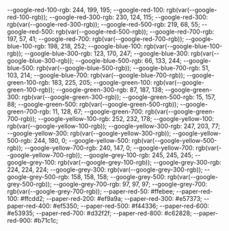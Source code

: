 --google-red-100-rgb: 244, 199, 195;
    --google-red-100: rgb(var(--google-red-100-rgb));
    --google-red-300-rgb: 230, 124, 115;
    --google-red-300: rgb(var(--google-red-300-rgb));
    --google-red-500-rgb: 219, 68, 55;
    --google-red-500: rgb(var(--google-red-500-rgb));
    --google-red-700-rgb: 197, 57, 41;
    --google-red-700: rgb(var(--google-red-700-rgb));
    --google-blue-100-rgb: 198, 218, 252;
    --google-blue-100: rgb(var(--google-blue-100-rgb));
    --google-blue-300-rgb: 123, 170, 247;
    --google-blue-300: rgb(var(--google-blue-300-rgb));
    --google-blue-500-rgb: 66, 133, 244;
    --google-blue-500: rgb(var(--google-blue-500-rgb));
    --google-blue-700-rgb: 51, 103, 214;
    --google-blue-700: rgb(var(--google-blue-700-rgb));
    --google-green-100-rgb: 183, 225, 205;
    --google-green-100: rgb(var(--google-green-100-rgb));
    --google-green-300-rgb: 87, 187, 138;
    --google-green-300: rgb(var(--google-green-300-rgb));
    --google-green-500-rgb: 15, 157, 88;
    --google-green-500: rgb(var(--google-green-500-rgb));
    --google-green-700-rgb: 11, 128, 67;
    --google-green-700: rgb(var(--google-green-700-rgb));
    --google-yellow-100-rgb: 252, 232, 178;
    --google-yellow-100: rgb(var(--google-yellow-100-rgb));
    --google-yellow-300-rgb: 247, 203, 77;
    --google-yellow-300: rgb(var(--google-yellow-300-rgb));
    --google-yellow-500-rgb: 244, 180, 0;
    --google-yellow-500: rgb(var(--google-yellow-500-rgb));
    --google-yellow-700-rgb: 240, 147, 0;
    --google-yellow-700: rgb(var(--google-yellow-700-rgb));
    --google-grey-100-rgb: 245, 245, 245;
    --google-grey-100: rgb(var(--google-grey-100-rgb));
    --google-grey-300-rgb: 224, 224, 224;
    --google-grey-300: rgb(var(--google-grey-300-rgb));
    --google-grey-500-rgb: 158, 158, 158;
    --google-grey-500: rgb(var(--google-grey-500-rgb));
    --google-grey-700-rgb: 97, 97, 97;
    --google-grey-700: rgb(var(--google-grey-700-rgb));
    --paper-red-50: #ffebee;
    --paper-red-100: #ffcdd2;
    --paper-red-200: #ef9a9a;
    --paper-red-300: #e57373;
    --paper-red-400: #ef5350;
    --paper-red-500: #f44336;
    --paper-red-600: #e53935;
    --paper-red-700: #d32f2f;
    --paper-red-800: #c62828;
    --paper-red-900: #b71c1c;



